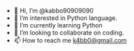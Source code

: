 - 👋 Hi, I’m @kabbo90909090
- 👀 I’m interested in Python language.
- 🌱 I’m currently learning Python
- 💞️ I’m looking to collaborate on coding.
- 📫 How to reach me k4bb0@gmail.com

